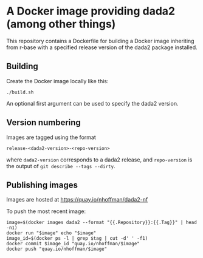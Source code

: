 # A Docker image providing dada2 (among other things)

This repository contains a Dockerfile for building a Docker image
inheriting from r-base with a specified release version of the dada2
package installed.

## Building

Create the Docker image locally like this:

```
./build.sh
```

An optional first argument can be used to specify the dada2 version.

## Version numbering

Images are tagged using the format

```
release-<dada2-version>-<repo-version>
```

where ```dada2-version``` corresponds to a dada2 release, and
```repo-version``` is the output of ``git describe --tags --dirty``.

## Publishing images

Images are hosted at https://quay.io/nhoffman/dada2-nf

To push the most recent image:

```
image=$(docker images dada2 --format "{{.Repository}}:{{.Tag}}" | head -n1)
docker run "$image" echo "$image"
image_id=$(docker ps -l | grep $tag | cut -d' ' -f1)
docker commit $image_id "quay.io/nhoffman/$image"
docker push "quay.io/nhoffman/$image"
```


